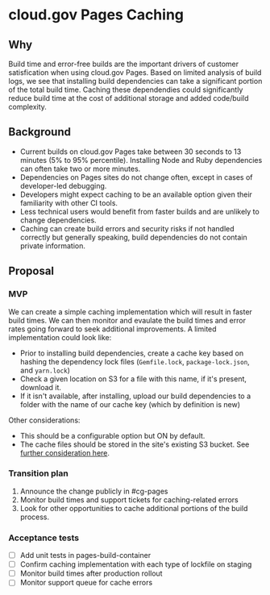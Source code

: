 # cloud.gov Pages Caching

## Why

Build time and error-free builds are the important drivers of customer satisfication when using cloud.gov Pages. Based on limited analysis of build logs, we see that installing build dependencies can take a significant portion of the total build time. Caching these dependendies could significantly reduce build time at the cost of additional storage and added code/build complexity. 

## Background

- Current builds on cloud.gov Pages take between 30 seconds to 13 minutes (5% to 95% percentile). Installing Node and Ruby dependencies can often take two or more minutes.
- Dependencies on Pages sites do not change often, except in cases of developer-led debugging.
- Developers might expect caching to be an available option given their familiarity with other CI tools.
- Less technical users would benefit from faster builds and are unlikely to change dependencies.
- Caching can create build errors and security risks if not handled correctly but generally speaking, build dependencies do not contain private information.

## Proposal

### MVP

We can create a simple caching implementation which will result in faster build times. We can then monitor and evaulate the build times and error rates going forward to seek additional improvements. A limited implementation could look like:
- Prior to installing build dependencies, create a cache key based on hashing the dependency lock files (`Gemfile.lock`, `package-lock.json`, and `yarn.lock`)
- Check a given location on S3 for a file with this name, if it's present, download it.
- If it isn't available, after installing, upload our build dependencies to a folder with the name of our cache key (which by definition is new)

Other considerations:
- This should be a configurable option but ON by default.
- The cache files should be stored in the site's existing S3 bucket. See [further consideration here](https://github.com/cloud-gov/pages-build-container/issues/377).


### Transition plan

1. Announce the change publicly in #cg-pages
2. Monitor build times and support tickets for caching-related errors
3. Look for other opportunities to cache additional portions of the build process.

### Acceptance tests

- [ ] Add unit tests in pages-build-container
- [ ] Confirm caching implementation with each type of lockfile on staging
- [ ] Monitor build times after production rollout
- [ ] Monitor support queue for cache errors
